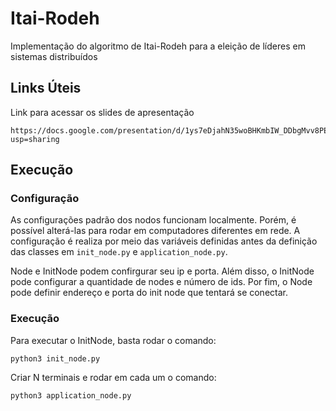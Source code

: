 # Itai-Rodeh

Implementação do algoritmo de Itai-Rodeh para a eleição de líderes em sistemas distribuídos

## Links Úteis

Link para acessar os slides de apresentação

```
https://docs.google.com/presentation/d/1ys7eDjahN35woBHKmbIW_DDbgMvv8PEI7KpHp9fT9iw/edit?usp=sharing
```

## Execução

### Configuração

As configurações padrão dos nodos funcionam localmente. Porém, é possível alterá-las para rodar em computadores
diferentes em rede. A configuração é realiza por meio das variáveis definidas antes da definição das classes em 
`init_node.py` e `application_node.py`.

Node e InitNode podem confirgurar seu ip e porta. Além disso, o InitNode pode configurar a quantidade
de nodes e número de ids. Por fim, o Node pode definir endereço e porta do init node que tentará se conectar.

### Execução

Para executar o InitNode, basta rodar o comando:

```shell
python3 init_node.py
```

Criar N terminais e rodar em cada um o comando:
```shell
python3 application_node.py
```
